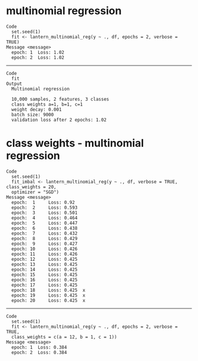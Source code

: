 # multinomial regression

    Code
      set.seed(1)
      fit <- lantern_multinomial_reg(y ~ ., df, epochs = 2, verbose = TRUE)
    Message <message>
      epoch: 1 	Loss: 1.02 
      epoch: 2 	Loss: 1.02 

---

    Code
      fit
    Output
      Multinomial regression
      
      10,000 samples, 2 features, 3 classes 
      class weights a=1, b=1, c=1 
      weight decay: 0.001 
      batch size: 9000 
      validation loss after 2 epochs: 1.02 

# class weights - multinomial regression

    Code
      set.seed(1)
      fit_imbal <- lantern_multinomial_reg(y ~ ., df, verbose = TRUE, class_weights = 20,
      optimizer = "SGD")
    Message <message>
      epoch:  1 	Loss: 0.92 
      epoch:  2 	Loss: 0.593 
      epoch:  3 	Loss: 0.501 
      epoch:  4 	Loss: 0.464 
      epoch:  5 	Loss: 0.447 
      epoch:  6 	Loss: 0.438 
      epoch:  7 	Loss: 0.432 
      epoch:  8 	Loss: 0.429 
      epoch:  9 	Loss: 0.427 
      epoch: 10 	Loss: 0.426 
      epoch: 11 	Loss: 0.426 
      epoch: 12 	Loss: 0.425 
      epoch: 13 	Loss: 0.425 
      epoch: 14 	Loss: 0.425 
      epoch: 15 	Loss: 0.425 
      epoch: 16 	Loss: 0.425 
      epoch: 17 	Loss: 0.425 
      epoch: 18 	Loss: 0.425  x 
      epoch: 19 	Loss: 0.425  x 
      epoch: 20 	Loss: 0.425  x 

---

    Code
      set.seed(1)
      fit <- lantern_multinomial_reg(y ~ ., df, epochs = 2, verbose = TRUE,
      class_weights = c(a = 12, b = 1, c = 1))
    Message <message>
      epoch: 1 	Loss: 0.384 
      epoch: 2 	Loss: 0.384 

